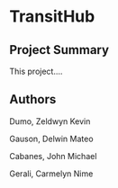 # TransitHub

## **Project Summary**
This project....

## **Authors**
Dumo, Zeldwyn Kevin

Gauson, Delwin Mateo 

Cabanes, John Michael

Gerali, Carmelyn Nime

